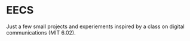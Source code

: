 # EECS
Just a few small projects and experiements inspired by a class on digital communications (MIT 6.02).

